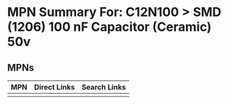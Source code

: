 



# MPN Summary For: C12N100 > SMD (1206) 100 nF Capacitor (Ceramic) 50v

## MPNs
  

|MPN|Direct Links|Search Links|
| :--- | :--- | :--- |
||||
